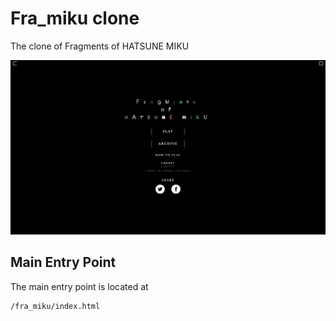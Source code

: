 # Fra_miku clone
The clone of Fragments  of HATSUNE MIKU

![Main](.github/main.png)


## Main Entry Point
The main entry point is located at 
~~~
/fra_miku/index.html
~~~